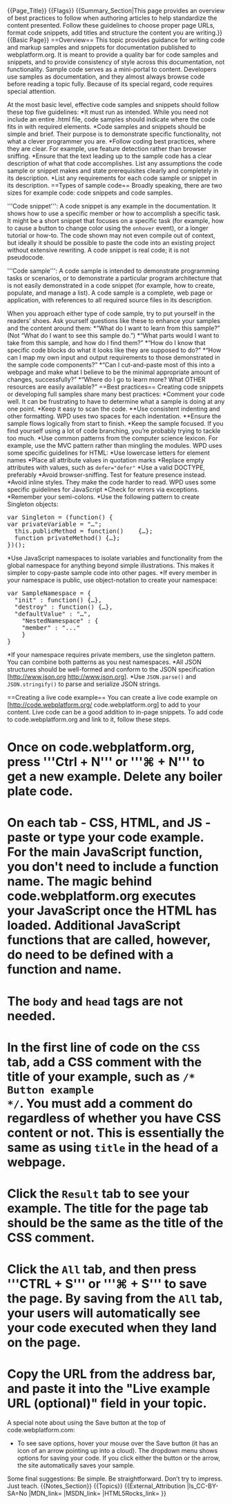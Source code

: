 {{Page_Title}}
{{Flags}}
{{Summary_Section|This page provides an overview of best practices to follow when authoring articles to help standardize the content presented. Follow these guidelines to choose proper page URLs, format code snippets, add titles and structure the content you are writing.}}
{{Basic Page}}
==Overview==
This topic provides guidance for writing code and markup samples and snippets for documentation published to webplatform.org. It is meant to provide a quality bar for code samples and snippets, and to provide consistency of style across this documentation, not functionality. 
Sample code serves as a mini-portal to content. Developers use samples as documentation, and they almost always browse code before reading a topic fully. Because of its special regard, code requires special attention.

At the most basic level, effective code samples and snippets should follow these top five guidelines:
*It must run as intended. While you need not include an entire .html file, code samples should indicate where the code fits in with required elements. 
*Code samples and snippets should be simple and brief. Their purpose is to demonstrate specific functionality, not what a clever programmer you are. 
*Follow coding best practices, where they are clear. For example, use feature detection rather than browser sniffing. 
*Ensure that the text leading up to the sample code has a clear description of what that code accomplishes. List any assumptions the code sample or snippet makes and state prerequisites clearly and completely in its description. 
*List any requirements for each code sample or snippet in its description. 
==Types of sample code==
Broadly speaking, there are two sizes for example code: code snippets and code samples. 

'''Code snippet''': A code snippet is any example in the documentation. It shows how to use a specific member or how to accomplish a specific task. It might be a short snippet that focuses on a specific task (for example, how to cause a button to change color using the <code>onhover</code> event), or a longer tutorial or how-to. The code shown may not even compile out of context, but ideally it should be possible to paste the code into an existing project without extensive rewriting. A code snippet is real code; it is not pseudocode.

'''Code sample''': A code sample is intended to demonstrate programming tasks or scenarios, or to demonstrate a particular program architecture that is not easily demonstrated in a code snippet (for example, how to create, populate, and manage a list). A code sample is a complete, web page or application, with references to all required source files in its description.

When you approach either type of code sample, try to put yourself in the readers’ shoes. Ask yourself questions like these to enhance your samples and the content around them:
*“What do I want to learn from this sample?” (Not “What do I want to see this sample do.”)
*“What parts would I want to take from this sample, and how do I find them?”
*“How do I know that specific code blocks do what it looks like they are supposed to do?”
*“How can I map my own input and output requirements to those demonstrated in the sample code components?”
*“Can I cut-and-paste most of this into a webpage and make what I believe to be the minimal appropriate amount of changes, successfully?”
*“Where do I go to learn more? What OTHER resources are easily available?” 
==Best practices==
Creating code snippets or developing full samples share many best practices:
*Comment your code well. It can be frustrating to have to determine what a sample is doing at any one point.
*Keep it easy to scan the code. 
**Use consistent indenting and other formatting. WPD uses two spaces for each indentation. 
**Ensure the sample flows logically from start to finish.
*Keep the sample focused. If you find yourself using a lot of code branching, you’re probably trying to tackle too much.
*Use common patterns from the computer science lexicon. For example, use the MVC pattern rather than mingling the modules.
WPD uses some specific guidelines for HTML:
*Use lowercase letters for element names
*Place all attribute values in quotation marks
*Replace empty attributes with values, such as <code>defer="defer"</code>
*Use a valid DOCTYPE, preferably <code><!DOCTYPE html></code>
*Avoid browser-sniffing. Test for feature presence instead.
*Avoid inline styles. They make the code harder to read.
WPD uses some specific guidelines for JavaScript
*Check for errors via exceptions. 
*Remember your semi-colons.
*Use the following pattern to create Singleton objects:
<pre>var Singleton = (function() {
var privateVariable = "…";
  this.publicMethod = function()	{…};
  function privateMethod() {…};
})();</pre>
*Use JavaScript namespaces to isolate variables and functionality from the global namespace for anything beyond simple illustrations.  This makes it simpler to copy-paste sample code into other pages.
*If every member in your namespace is public, use object-notation to create your namespace:
<pre>var SampleNamespace = {
  "init" : function() {…},
  "destroy" : function() {…},
  "defaultValue" : "…",
    "NestedNamespace" : {
    "member" : "..."
    }
}</pre>
*If your namespace requires private members, use the singleton pattern. You can combine both patterns as you nest namespaces.
*All JSON structures should be well-formed and conform to the JSON specification [http://www.json.org http://www.json.org].
*Use <code>JSON.parse()</code> and <code>JSON.stringify()</code> to parse and serialize JSON strings.

==Creating a live code example==
You can create a live code example on [http://code.webplatform.org/ code.webplatform.org] to add to your content. Live code can be a good addition to in-page snippets. To add code to code.webplatform.org and link to it, follow these steps. 

# Once on code.webplatform.org, press '''Ctrl + N''' or '''⌘ + N''' to get a new example. Delete any boiler plate code.  
# On each tab - CSS, HTML, and JS - paste or type your code example. For the main JavaScript function, you don't need to include a function name. The magic behind code.webplatform.org executes your JavaScript once the HTML has loaded. Additional JavaScript functions that are called, however, do need to be defined with a function and name. 
# The <code>body</code> and <code>head</code> tags are not needed.
# In the first line of code on the <code>CSS</code> tab, add a CSS comment with the title of your example, such as <code>/* Button example */</code>. You must add a comment do regardless of whether you have CSS content or not. This is essentially the same as using <code>title</code> in the head of a webpage. 
# Click the <code>Result</code> tab to see your example. The title for the page tab should be the same as the title of the CSS comment. 
# Click the <code>All</code> tab, and then press '''CTRL + S''' or '''⌘ + S''' to save the page. By saving from the <code>All</code> tab, your users will automatically see your code executed when they land on the page. 
# Copy the URL from the address bar, and paste it into the "Live example URL (optional)" field in your topic. 

A special note about using the Save button at the top of code.webplatform.com:
* To see save options, hover your mouse over the Save button (it has an icon of an arrow pointing up into a cloud). The dropdown menu shows options for saving your code. If you click either the button or the arrow, the site automatically saves your sample. 

Some final suggestions: Be simple. Be straightforward. Don’t try to impress. Just teach.
{{Notes_Section}}
{{Topics}}
{{External_Attribution
|Is_CC-BY-SA=No
|MDN_link=
|MSDN_link=
|HTML5Rocks_link=
}}